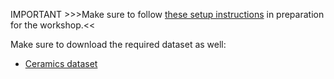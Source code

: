 <!-- If the setup instructions need to change, please file an issue here: https://github.com/carpentries-incubator/deep-learning-intro -->
IMPORTANT >>>Make sure to follow [these setup instructions](https://carpentries-incubator.github.io/deep-learning-intro/setup/) in preparation for the workshop.<<

Make sure to download the required dataset as well:
- [Ceramics dataset](https://raw.githubusercontent.com/esciencecenter-digital-skills/deep-learning-archaeology/main/data/subset_ceramics_v21032023.csv)
